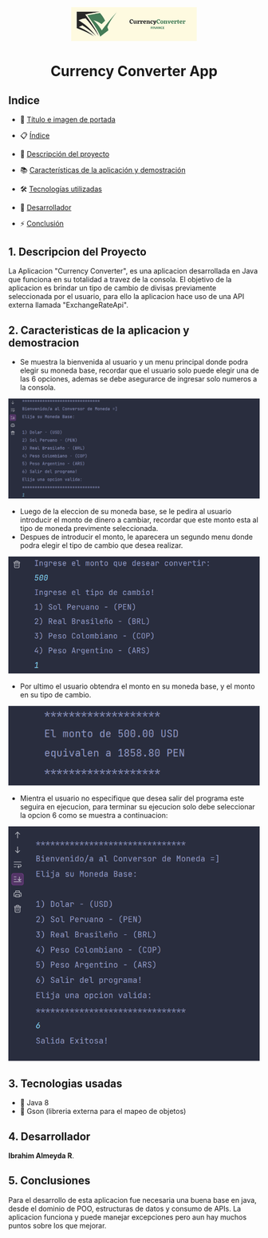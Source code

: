 <p align="center" id="Titulo-e-imagen-de-portada"> <img src="./assets/CurrencyConverter.png" alt="Logo de la aplicacion Currency Converter" style="width:50%;"></p>
<h1 align="center">Currency Converter App</h1>

## Indice

- 🚀 [Título e imagen de portada](#Título-e-imagen-de-portada)

- 📋 [Índice](#índice)

- 🔎 [Descripción del proyecto](#decripcion-del-proyecto)

- 📚 [Características de la aplicación y demostración](#Características-de-la-aplicación-y-demostración)

- 🛠️ [Tecnologías utilizadas](#tecnologías-utilizadas)

- 💪 [Desarrollador](#personas-desarrolladores)

- ⚡️ [Conclusión](#conclusión)

## 1. Descripcion del Proyecto

La Aplicacion "Currency Converter", es una aplicacion desarrollada en Java que funciona en su totalidad a travez de la consola.
El objetivo de la aplicacion es brindar un tipo de cambio de divisas previamente seleccionada por el usuario, para ello
la aplicacion hace uso de una API externa llamada "ExchangeRateApi".

## 2. Caracteristicas de la aplicacion y demostracion

- Se muestra la bienvenida al usuario y un menu principal donde podra elegir su moneda base,
  recordar que el usuario solo puede elegir una de las 6 opciones, ademas se debe asegurarce de 
  ingresar solo numeros a la consola.

![Bienvenida del usuario](./assets/bienvenido-usuario.png)

- Luego de la eleccion de su moneda base, se le pedira al usuario introducir el monto de dinero 
  a cambiar, recordar que este monto esta al tipo de moneda previmente seleccionada.
- Despues de introducir el monto, le aparecera un segundo menu donde podra elegir el tipo de cambio
  que desea realizar.

![Realizando cambio](./assets/realizando-cambio.png)

- Por ultimo el usuario obtendra el monto en su moneda base, y el monto en su tipo de cambio.

![Cambio](./assets/cambio.png)

- Mientra el usuario no especifique que desea salir del programa este seguira en ejecucion,
  para terminar su ejecucion solo debe seleccionar la opcion 6 como se muestra a continuacion:

![Salida exitosa](./assets/salida-exitosa.png)

## 3. Tecnologias usadas

- 🏴󠁩󠁤󠁪󠁷󠁿 Java 8
- 🔨 Gson (libreria externa para el mapeo de objetos)

## 4. Desarrollador

**Ibrahim Almeyda R**.

## 5. Conclusiones

Para el desarrollo de esta aplicacion fue necesaria una buena base en java, desde el dominio de POO,
estructuras de datos y consumo de APIs. La aplicacion funciona y puede manejar excepciones pero aun
hay muchos puntos sobre los que mejorar.
